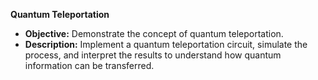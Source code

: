 **Quantum Teleportation**
   - **Objective:** Demonstrate the concept of quantum teleportation.
   - **Description:** Implement a quantum teleportation circuit, simulate the process, and interpret the results to understand how quantum information can be transferred.
